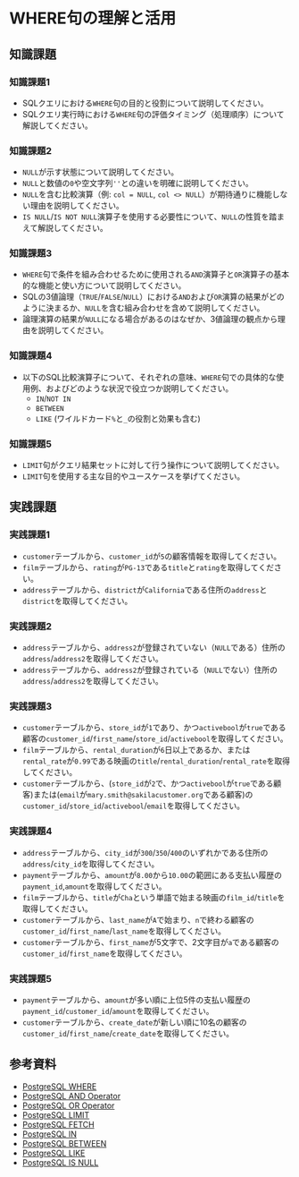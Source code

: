 # WHERE句の理解と活用

## 知識課題

### 知識課題1

- SQLクエリにおける`WHERE`句の目的と役割について説明してください。
- SQLクエリ実行時における`WHERE`句の評価タイミング（処理順序）について解説してください。

### 知識課題2

- `NULL`が示す状態について説明してください。
- `NULL`と数値の`0`や空文字列`''`との違いを明確に説明してください。
- `NULL`を含む比較演算（例: `col = NULL`, `col <> NULL`）が期待通りに機能しない理由を説明してください。
- `IS NULL`/`IS NOT NULL`演算子を使用する必要性について、`NULL`の性質を踏まえて解説してください。

### 知識課題3

- `WHERE`句で条件を組み合わせるために使用される`AND`演算子と`OR`演算子の基本的な機能と使い方について説明してください。
- SQLの3値論理（`TRUE`/`FALSE`/`NULL`）における`AND`および`OR`演算の結果がどのように決まるか、`NULL`を含む組み合わせを含めて説明してください。
- 論理演算の結果が`NULL`になる場合があるのはなぜか、3値論理の観点から理由を説明してください。

### 知識課題4

- 以下のSQL比較演算子について、それぞれの意味、`WHERE`句での具体的な使用例、およびどのような状況で役立つか説明してください。
  - `IN`/`NOT IN`
  - `BETWEEN`
  - `LIKE` (ワイルドカード`%`と`_`の役割と効果も含む)

### 知識課題5

- `LIMIT`句がクエリ結果セットに対して行う操作について説明してください。
- `LIMIT`句を使用する主な目的やユースケースを挙げてください。

## 実践課題

### 実践課題1

- `customer`テーブルから、`customer_id`が`5`の顧客情報を取得してください。
- `film`テーブルから、`rating`が`PG-13`である`title`と`rating`を取得してください。
- `address`テーブルから、`district`が`California`である住所の`address`と`district`を取得してください。

### 実践課題2

- `address`テーブルから、`address2`が登録されていない（`NULL`である）住所の`address`/`address2`を取得してください。
- `address`テーブルから、`address2`が登録されている（`NULL`でない）住所の`address`/`address2`を取得してください。

### 実践課題3

- `customer`テーブルから、`store_id`が`1`であり、かつ`activebool`が`true`である顧客の`customer_id`/`first_name`/`store_id`/`activebool`を取得してください。
- `film`テーブルから、`rental_duration`が`6`日以上であるか、または`rental_rate`が`0.99`である映画の`title`/`rental_duration`/`rental_rate`を取得してください。
- `customer`テーブルから、(`store_id`が`2`で、かつ`activebool`が`true`である顧客)または(`email`が`mary.smith@sakilacustomer.org`である顧客)の`customer_id`/`store_id`/`activebool`/`email`を取得してください。

### 実践課題4

- `address`テーブルから、`city_id`が`300`/`350`/`400`のいずれかである住所の`address`/`city_id`を取得してください。
- `payment`テーブルから、`amount`が`8.00`から`10.00`の範囲にある支払い履歴の`payment_id`,`amount`を取得してください。
- `film`テーブルから、`title`が`Cha`という単語で始まる映画の`film_id`/`title`を取得してください。
- `customer`テーブルから、`last_name`が`A`で始まり、`n`で終わる顧客の`customer_id`/`first_name`/`last_name`を取得してください。
- `customer`テーブルから、`first_name`が5文字で、2文字目が`a`である顧客の`customer_id`/`first_name`を取得してください。

### 実践課題5

- `payment`テーブルから、`amount`が多い順に上位5件の支払い履歴の`payment_id`/`customer_id`/`amount`を取得してください。
- `customer`テーブルから、`create_date`が新しい順に10名の顧客の`customer_id`/`first_name`/`create_date`を取得してください。

## 参考資料

- [PostgreSQL WHERE](https://neon.tech/postgresql/postgresql-tutorial/postgresql-where)
- [PostgreSQL AND Operator](https://neon.tech/postgresql/postgresql-tutorial/postgresql-and)
- [PostgreSQL OR Operator](https://neon.tech/postgresql/postgresql-tutorial/postgresql-or)
- [PostgreSQL LIMIT](https://neon.tech/postgresql/postgresql-tutorial/postgresql-limit)
- [PostgreSQL FETCH](https://neon.tech/postgresql/postgresql-tutorial/postgresql-fetch)
- [PostgreSQL IN](https://neon.tech/postgresql/postgresql-tutorial/postgresql-in)
- [PostgreSQL BETWEEN](https://neon.tech/postgresql/postgresql-tutorial/postgresql-between)
- [PostgreSQL LIKE](https://neon.tech/postgresql/postgresql-tutorial/postgresql-like)
- [PostgreSQL IS NULL](https://neon.tech/postgresql/postgresql-tutorial/postgresql-is-null)
